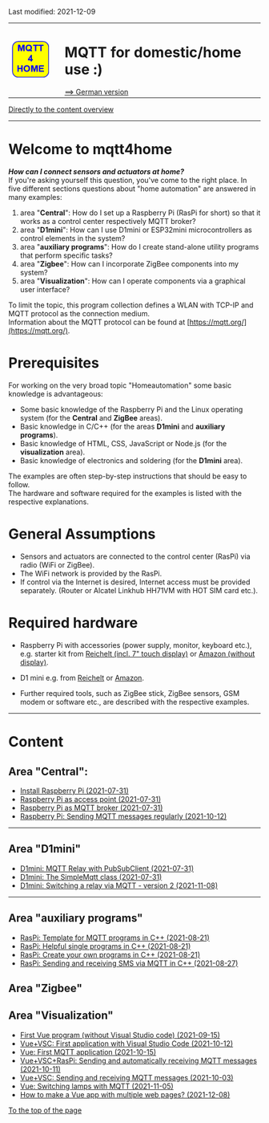Last modified: 2021-12-09 <a name="up"></a>   
<table><tr><td><img src="md/logo/mqtt4home_96.png"></td><td>&nbsp;</td><td>
<h1>MQTT for domestic/home use :)</h1>
<a href="LIESMICH.md">==> German version</a>&nbsp; &nbsp; &nbsp; 
</td></tr></table>   
<a href="#content">Directly to the content overview</a><hr>   

# Welcome to mqtt4home

__*How can I connect sensors and actuators at home?*__   
If you're asking yourself this question, you've come to the right place. In five different sections 
 questions about "home automation" are answered in many examples:   
1. area "__Central__": How do I set up a Raspberry Pi (RasPi for short) so that it works as a control center respectively MQTT broker?   
2. area "__D1mini__": How can I use D1mini or ESP32mini microcontrollers as control elements in the system?   
3. area "__auxiliary programs__": How do I create stand-alone utility programs that perform specific tasks?   
4. area "__Zigbee__": How can I incorporate ZigBee components into my system?   
5. area "__Visualization__": How can I operate components via a graphical user interface?   

To limit the topic, this program collection defines a WLAN with TCP-IP and MQTT protocol as the connection medium.   
Information about the MQTT protocol can be found at [https://mqtt.org/](https://mqtt.org/).   

# Prerequisites

For working on the very broad topic "Homeautomation" some basic knowledge is advantageous:   
* Some basic knowledge of the Raspberry Pi and the Linux operating system (for the __Central__ and __ZigBee__ areas).   
* Basic knowledge in C/C++ (for the areas __D1mini__ and __auxiliary programs__).   
* Basic knowledge of HTML, CSS, JavaScript or Node.js (for the __visualization__ area).   
* Basic knowledge of electronics and soldering (for the __D1mini__ area).   

The examples are often step-by-step instructions that should be easy to follow.   
The hardware and software required for the examples is listed with the respective explanations.   

# General Assumptions

* Sensors and actuators are connected to the control center (RasPi) via radio (WiFi or ZigBee).
* The WiFi network is provided by the RasPi.
* If control via the Internet is desired, Internet access must be provided separately. (Router or Alcatel Linkhub HH71VM with HOT SIM card etc.).

# Required hardware

* Raspberry Pi with accessories (power supply, monitor, keyboard etc.),   
e.g. starter kit from [Reichelt (incl. 7" touch display)](https://www.reichelt.at/at/de/raspberry-pi-4-b-4gb-inkl-7-touch-display-gehaeuse-rpi4-bdl-4gb-7td-p291393.html?PROVID=2807&gclid=Cj0KCQjw9O6HBhCrARIsADx5qCSgJ1AiDo2X72WmgAzl4nAxSPFg4yIhT37OJYww45nqSir0qp0gd-waAjhcEALw_wcB) or [Amazon (without display)](https://www.amazon.de/Raspberry-SD-Karte-Ultimatives-Quad-Core-unterst%C3%BCtzt/dp/B082PSBBMM/ref=sr_1_1_sspa?__mk_de_DE=%C3%85M%C3%85%C5%BD%C3%95%C3%91&dchild=1&keywords=raspberry+pi+4+set&qid=1627196094&sr=8-1-spons&psc=1&spLa=ZW5jcnlwdGVkUXVhbGlmaWVyPUFXQ0QzNDU2UU9QVTYmZW5jcnlwdGVkSWQ9QTA1ODg3NDgyTUlMWFpXWjNCWTZJJmVuY3J5cHRlZEFkSWQ9QTA1MDMyMjUzMElTVENaSEJHWTNLJndpZGdldE5hbWU9c3BfYXRmJmFjdGlvbj1jbGlja1JlZGlyZWN0JmRvTm90TG9nQ2xpY2s9dHJ1ZQ==).   

* D1 mini e.g. from [Reichelt](https://www.reichelt.at/at/de/d1-mini-esp8266-v2-0-d1-mini-p253978.html?PROVID=2807&gclid=Cj0KCQjw9O6HBhCrARIsADx5qCQ36slwX3O8fPPdBLJoEg1YwBGT9tDJQfl-IjdhpwqzUj0-DTPbe8saAswVEALw_wcB) or [Amazon](https://www.amazon.de/AZDelivery-D1-Mini-ESP8266-12E-kompatibel/dp/B01N9RXGHY/ref=asc_df_B01N9RXGHY/?tag=googshopde-21&linkCode=df0&hvadid=309008177512&hvpos=&hvnetw=g&hvrand=15638866670190817706&hvpone=&hvptwo=&hvqmt=&hvdev=c&hvdvcmdl=&hvlocint=&hvlocphy=1000900&hvtargid=pla-378671262456&psc=1&th=1&psc=1&tag=&ref=&adgrpid=65257070361&hvpone=&hvptwo=&hvadid=309008177512&hvpos=&hvnetw=g&hvrand=15638866670190817706&hvqmt=&hvdev=c&hvdvcmdl=&hvlocint=&hvlocphy=1000900&hvtargid=pla-378671262456).   

* Further required tools, such as ZigBee stick, ZigBee sensors, GSM modem or software etc., are described with the respective examples.   

---   
<a name="#content"></a>   
# Content
## Area "Central":
* [Install Raspberry Pi (2021-07-31)](md/m4h01_RasPiInstall_e.md)
* [Raspberry Pi as access point (2021-07-31)](md/m4h02_RasPiAccessPoint_e.md)
* [Raspberry Pi as MQTT broker (2021-07-31)](md/m4h03_RasPiMQTTBroker_e.md)
* [Raspberry Pi: Sending MQTT messages regularly (2021-10-12)](md/m4h104_RasPi_crontab_e.md)
---   
## Area "D1mini"
* [D1mini: MQTT Relay with PubSubClient (2021-07-31)](md/m4h201_D1mqttRelayD1_e.md)
* [D1mini: The SimpleMqtt class (2021-07-31)](md/m4h202_D1SimpleMqtt_e.md)
* [D1mini: Switching a relay via MQTT - version 2 (2021-11-08)](md/m4h203_D1smqttRelayD1_e.md)
---   
## Area "auxiliary programs"
* [RasPi: Template for MQTT programs in C++ (2021-08-21)](md/m4h07_RasPiCppBase_e.md)
* [RasPi: Helpful single programs in C++ (2021-08-21)](md/m4h08_RasPiCppDemos_e.md)
* [RasPi: Create your own programs in C++ (2021-08-21)](md/m4h09_RasPiCppCreatingYourOwnProgs_e.md)
* [RasPi: Sending and receiving SMS via MQTT in C++ (2021-08-27)](md/m4h10_RasPiCppSms_e.md)

## Area "Zigbee"

## Area "Visualization"
* [First Vue program (without Visual Studio code) (2021-09-15)](md/m4h501_Vue_Hello_e.md)
* [Vue+VSC: First application with Visual Studio Code (2021-10-12)](md/m4h502_Vue_Hello_VSC_e.md)
* [Vue: First MQTT application (2021-10-15)](md/m4h503_Mqtt_mini_e.md)
* [Vue+VSC+RasPi: Sending and automatically receiving MQTT messages (2021-10-11)](md/m4h504_Vue_PubSub2_e.md)
* [Vue+VSC: Sending and receiving MQTT messages (2021-10-03)](md/m4h505_Vue_Mqtt1_e.md)
* [Vue: Switching lamps with MQTT (2021-11-05)](md/m4h506_Vue_Mqtt2_Lamp_e.md)
* [How to make a Vue app with multiple web pages? (2021-12-08)](source_Vue/vue_mqtt3_3webpages)   

[To the top of the page](#up)   
